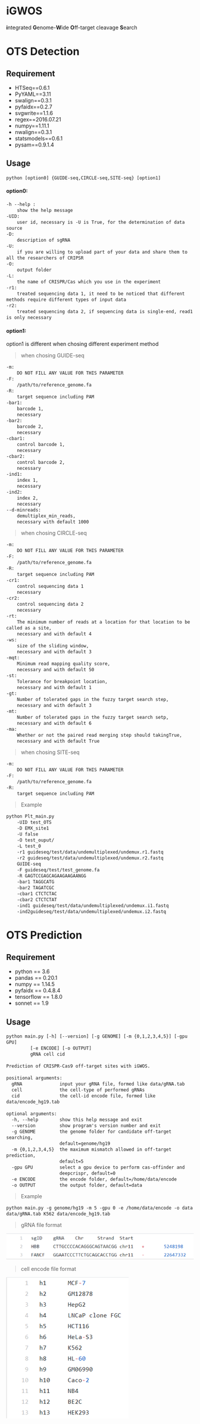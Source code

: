 # iGWOS
**i**ntegrated **G**enome-**W**ide **O**ff-target cleavage **S**earch


# OTS Detection

## Requirement

* HTSeq==0.6.1    
* PyYAML==3.11    
* swalign==0.3.1  
* pyfaidx==0.2.7  
* svgwrite==1.1.6     
* regex==2016.07.21   
* numpy==1.11.1   
* nwalign==0.3.1  
* statsmodels==0.6.1  
* pysam==0.9.1.4 

## Usage
	python [option0] {GUIDE-seq,CIRCLE-seq,SITE-seq} [option1]
	
#### option0:    
    -h --help :
        show the help message
    -UID:
        user id, necessary is -U is True, for the determination of data source
    -D:
        description of sgRNA
    -U:
        if you are willing to upload part of your data and share them to all the researchers of CRIPSR
    -O:
        output folder
    -L:
        the name of CRISPR/Cas which you use in the experiment
    -r1:
        treated sequencing data 1, it need to be noticed that different methods require different types of input data
    -r2:
        treated sequencing data 2, if sequencing data is single-end, read1 is only necessary
        
#### option1:
   option1 is different when chosing different experiment method
    
>when chosing GUIDE-seq   

    -m:
        DO NOT FILL ANY VALUE FOR THIS PARAMETER
    -F:
        /path/to/reference_genome.fa
    -R:
        target sequence including PAM
    -bar1:
        barcode 1, 
        necessary
    -bar2:
        barcode 2,
        necessary
    -cbar1:
        control barcode 1, 
        necessary
    -cbar2:
        control barcode 2, 
        necessary
    -ind1:
        index 1, 
        necessary
    -ind2:
        index 2, 
        necessary
    --d-minreads:
        demultiplex_min_reads, 
        necessary with default 1000
			
>when chosing CIRCLE-seq   

    -m:
        DO NOT FILL ANY VALUE FOR THIS PARAMETER
    -F:
        /path/to/reference_genome.fa
    -R:
        target sequence including PAM
    -cr1:
        control sequencing data 1
        necessary
    -cr2:
        control sequencing data 2
        necessary
    -rt:
        The minimum number of reads at a location for that location to be called as a site, 
        necessary and with default 4
    -ws:
        size of the sliding window, 
        necessary and with default 3
    -mqt:
        Minimum read mapping quality score, 
        necessary and with default 50
    -st:
        Tolerance for breakpoint location, 
        necessary and with default 1
    -gt:
        Number of tolerated gaps in the fuzzy target search step, 
        necessary and with default 3
    -mt:
        Number of tolerated gaps in the fuzzy target search setp, 
        necessary and with default 6
    -ma:
        Whether or not the paired read merging step should takingTrue, 
        necessary and with default True
		
>when chosing SITE-seq  

    -m:
        DO NOT FILL ANY VALUE FOR THIS PARAMETER
    -F:
        /path/to/reference_genome.fa
    -R:
        target sequence including PAM
			
			
			
>Example  

    python Plt_main.py 
        -UID test_OTS
        -D EMX_site1
        -U false
        -O test_ouput/
        -L test_0 
        -r1 guideseq/test/data/undemultiplexed/undemux.r1.fastq 
        -r2 guideseq/test/data/undemultiplexed/undemux.r2.fastq
        GUIDE-seq 
        -F guideseq/test/test_genome.fa 
        -R GAGTCCGAGCAGAAGAAGAANGG
        -bar1 TAGGCATG
        -bar2 TAGATCGC
        -cbar1 CTCTCTAC
        -cbar2 CTCTCTAT
        -ind1 guideseq/test/data/undemultiplexed/undemux.i1.fastq
        -ind2guideseq/test/data/undemultiplexed/undemux.i2.fastq

# OTS Prediction

## Requirement
* python == 3.6   
* pandas == 0.20.1  
* numpy == 1.14.5   
* pyfaidx == 0.4.8.4    
* tensorflow == 1.8.0  
* sonnet == 1.9

## Usage
    python main.py [-h] [--version] [-g GENOME] [-m {0,1,2,3,4,5}] [-gpu GPU]
             [-e ENCODE] [-o OUTPUT]
             gRNA cell cid

    Prediction of CRISPR-Cas9 off-target sites with iGWOS.
    
    positional arguments:
      gRNA              input your gRNA file, formed like data/gRNA.tab
      cell              the cell-type of performed gRNAs
      cid               the cell-id encode file, formed like data/encode_hg19.tab
    
    optional arguments:
      -h, --help        show this help message and exit
      --version         show program's version number and exit
      -g GENOME         the genome folder for candidate off-target searching,
                        default=genome/hg19
      -m {0,1,2,3,4,5}  the maximum mismatch allowed in off-target prediction,
                        default=5
      -gpu GPU          select a gpu device to perform cas-offinder and
                        deepcrispr, default=0
      -e ENCODE         the encode folder, default=/home/data/encode
      -o OUTPUT         the output folder, default=data
      
>Example  
    
    python main.py -g genome/hg19 -m 5 -gpu 0 -e /home/data/encode -o data data/gRNA.tab K562 data/encode_hg19.tab

>gRNA file format    

![](/img/gRNA.png)

>cell encode file format    

![](/img/encode.png)